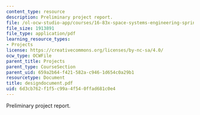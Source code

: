 ```yaml
---
content_type: resource
description: Preliminary project report.
file: /ol-ocw-studio-app/courses/16-83x-space-systems-engineering-spring-2002-spring-2003/6d3cb762f1f5c99a4f540ffad681c0e4_designdocument.pdf
file_size: 1913891
file_type: application/pdf
learning_resource_types:
- Projects
license: https://creativecommons.org/licenses/by-nc-sa/4.0/
ocw_type: OCWFile
parent_title: Projects
parent_type: CourseSection
parent_uid: 659a2b64-f421-582a-c946-1d654c0a29b1
resourcetype: Document
title: designdocument.pdf
uid: 6d3cb762-f1f5-c99a-4f54-0ffad681c0e4
---
```

Preliminary project report.